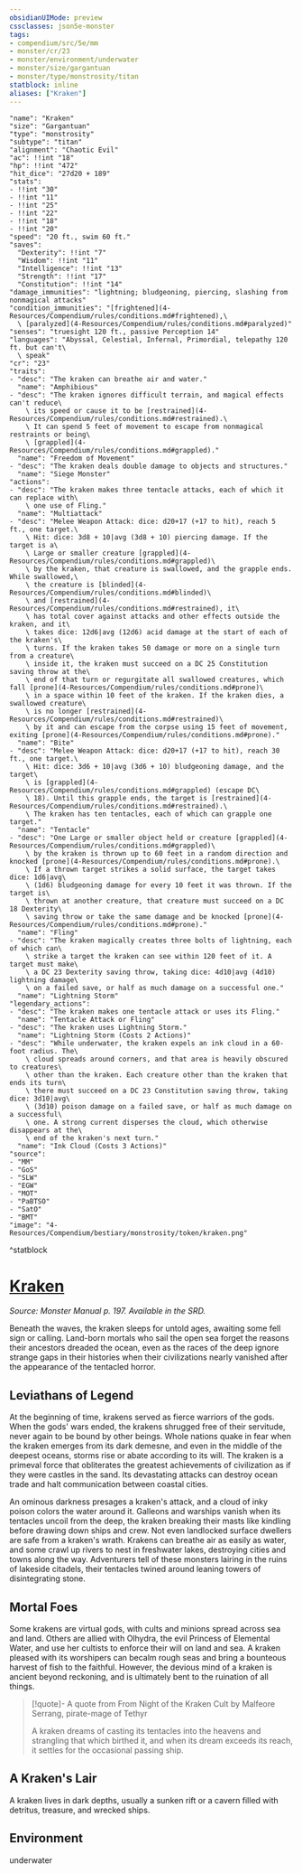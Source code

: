 ```yaml
---
obsidianUIMode: preview
cssclasses: json5e-monster
tags:
- compendium/src/5e/mm
- monster/cr/23
- monster/environment/underwater
- monster/size/gargantuan
- monster/type/monstrosity/titan
statblock: inline
aliases: ["Kraken"]
---
```

```statblock
"name": "Kraken"
"size": "Gargantuan"
"type": "monstrosity"
"subtype": "titan"
"alignment": "Chaotic Evil"
"ac": !!int "18"
"hp": !!int "472"
"hit_dice": "27d20 + 189"
"stats":
- !!int "30"
- !!int "11"
- !!int "25"
- !!int "22"
- !!int "18"
- !!int "20"
"speed": "20 ft., swim 60 ft."
"saves":
  "Dexterity": !!int "7"
  "Wisdom": !!int "11"
  "Intelligence": !!int "13"
  "Strength": !!int "17"
  "Constitution": !!int "14"
"damage_immunities": "lightning; bludgeoning, piercing, slashing from nonmagical attacks"
"condition_immunities": "[frightened](4-Resources/Compendium/rules/conditions.md#frightened),\
  \ [paralyzed](4-Resources/Compendium/rules/conditions.md#paralyzed)"
"senses": "truesight 120 ft., passive Perception 14"
"languages": "Abyssal, Celestial, Infernal, Primordial, telepathy 120 ft. but can't\
  \ speak"
"cr": "23"
"traits":
- "desc": "The kraken can breathe air and water."
  "name": "Amphibious"
- "desc": "The kraken ignores difficult terrain, and magical effects can't reduce\
    \ its speed or cause it to be [restrained](4-Resources/Compendium/rules/conditions.md#restrained).\
    \ It can spend 5 feet of movement to escape from nonmagical restraints or being\
    \ [grappled](4-Resources/Compendium/rules/conditions.md#grappled)."
  "name": "Freedom of Movement"
- "desc": "The kraken deals double damage to objects and structures."
  "name": "Siege Monster"
"actions":
- "desc": "The kraken makes three tentacle attacks, each of which it can replace with\
    \ one use of Fling."
  "name": "Multiattack"
- "desc": "Melee Weapon Attack: dice: d20+17 (+17 to hit), reach 5 ft., one target.\
    \ Hit: dice: 3d8 + 10|avg (3d8 + 10) piercing damage. If the target is a\
    \ Large or smaller creature [grappled](4-Resources/Compendium/rules/conditions.md#grappled)\
    \ by the kraken, that creature is swallowed, and the grapple ends. While swallowed,\
    \ the creature is [blinded](4-Resources/Compendium/rules/conditions.md#blinded)\
    \ and [restrained](4-Resources/Compendium/rules/conditions.md#restrained), it\
    \ has total cover against attacks and other effects outside the kraken, and it\
    \ takes dice: 12d6|avg (12d6) acid damage at the start of each of the kraken's\
    \ turns. If the kraken takes 50 damage or more on a single turn from a creature\
    \ inside it, the kraken must succeed on a DC 25 Constitution saving throw at the\
    \ end of that turn or regurgitate all swallowed creatures, which fall [prone](4-Resources/Compendium/rules/conditions.md#prone)\
    \ in a space within 10 feet of the kraken. If the kraken dies, a swallowed creature\
    \ is no longer [restrained](4-Resources/Compendium/rules/conditions.md#restrained)\
    \ by it and can escape from the corpse using 15 feet of movement, exiting [prone](4-Resources/Compendium/rules/conditions.md#prone)."
  "name": "Bite"
- "desc": "Melee Weapon Attack: dice: d20+17 (+17 to hit), reach 30 ft., one target.\
    \ Hit: dice: 3d6 + 10|avg (3d6 + 10) bludgeoning damage, and the target\
    \ is [grappled](4-Resources/Compendium/rules/conditions.md#grappled) (escape DC\
    \ 18). Until this grapple ends, the target is [restrained](4-Resources/Compendium/rules/conditions.md#restrained).\
    \ The kraken has ten tentacles, each of which can grapple one target."
  "name": "Tentacle"
- "desc": "One Large or smaller object held or creature [grappled](4-Resources/Compendium/rules/conditions.md#grappled)\
    \ by the kraken is thrown up to 60 feet in a random direction and knocked [prone](4-Resources/Compendium/rules/conditions.md#prone).\
    \ If a thrown target strikes a solid surface, the target takes dice: 1d6|avg\
    \ (1d6) bludgeoning damage for every 10 feet it was thrown. If the target is\
    \ thrown at another creature, that creature must succeed on a DC 18 Dexterity\
    \ saving throw or take the same damage and be knocked [prone](4-Resources/Compendium/rules/conditions.md#prone)."
  "name": "Fling"
- "desc": "The kraken magically creates three bolts of lightning, each of which can\
    \ strike a target the kraken can see within 120 feet of it. A target must make\
    \ a DC 23 Dexterity saving throw, taking dice: 4d10|avg (4d10) lightning damage\
    \ on a failed save, or half as much damage on a successful one."
  "name": "Lightning Storm"
"legendary_actions":
- "desc": "The kraken makes one tentacle attack or uses its Fling."
  "name": "Tentacle Attack or Fling"
- "desc": "The kraken uses Lightning Storm."
  "name": "Lightning Storm (Costs 2 Actions)"
- "desc": "While underwater, the kraken expels an ink cloud in a 60-foot radius. The\
    \ cloud spreads around corners, and that area is heavily obscured to creatures\
    \ other than the kraken. Each creature other than the kraken that ends its turn\
    \ there must succeed on a DC 23 Constitution saving throw, taking dice: 3d10|avg\
    \ (3d10) poison damage on a failed save, or half as much damage on a successful\
    \ one. A strong current disperses the cloud, which otherwise disappears at the\
    \ end of the kraken's next turn."
  "name": "Ink Cloud (Costs 3 Actions)"
"source":
- "MM"
- "GoS"
- "SLW"
- "EGW"
- "MOT"
- "PaBTSO"
- "SatO"
- "BMT"
"image": "4-Resources/Compendium/bestiary/monstrosity/token/kraken.png"
```
^statblock
# [Kraken](4-Resources/Compendium/bestiary/monstrosity/kraken.md)
*Source: Monster Manual p. 197. Available in the SRD.*  

Beneath the waves, the kraken sleeps for untold ages, awaiting some fell sign or calling. Land-born mortals who sail the open sea forget the reasons their ancestors dreaded the ocean, even as the races of the deep ignore strange gaps in their histories when their civilizations nearly vanished after the appearance of the tentacled horror.

## Leviathans of Legend

At the beginning of time, krakens served as fierce warriors of the gods. When the gods' wars ended, the krakens shrugged free of their servitude, never again to be bound by other beings. Whole nations quake in fear when the kraken emerges from its dark demesne, and even in the middle of the deepest oceans, storms rise or abate according to its will. The kraken is a primeval force that obliterates the greatest achievements of civilization as if they were castles in the sand. Its devastating attacks can destroy ocean trade and halt communication between coastal cities.

An ominous darkness presages a kraken's attack, and a cloud of inky poison colors the water around it. Galleons and warships vanish when its tentacles uncoil from the deep, the kraken breaking their masts like kindling before drawing down ships and crew. Not even landlocked surface dwellers are safe from a kraken's wrath. Krakens can breathe air as easily as water, and some crawl up rivers to nest in freshwater lakes, destroying cities and towns along the way. Adventurers tell of these monsters lairing in the ruins of lakeside citadels, their tentacles twined around leaning towers of disintegrating stone.

## Mortal Foes

Some krakens are virtual gods, with cults and minions spread across sea and land. Others are allied with Olhydra, the evil Princess of Elemental Water, and use her cultists to enforce their will on land and sea. A kraken pleased with its worshipers can becalm rough seas and bring a bounteous harvest of fish to the faithful. However, the devious mind of a kraken is ancient beyond reckoning, and is ultimately bent to the ruination of all things.

> [!quote]- A quote from From Night of the Kraken Cult by Malfeore Serrang, pirate-mage of Tethyr  
> 
> A kraken dreams of casting its tentacles into the heavens and strangling that which birthed it, and when its dream exceeds its reach, it settles for the occasional passing ship.

## A Kraken's Lair

A kraken lives in dark depths, usually a sunken rift or a cavern filled with detritus, treasure, and wrecked ships.



## Environment

underwater